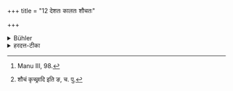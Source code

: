 +++
title = "12 देशतः कालतः शौचतः"

+++

<details><summary>Bühler</summary>

12. He shall distribute his gifts at the proper places, at the proper times, at the occasion of purificatory rites, and to proper recipients. [^7] 


[^7]:  Manu III, 98.
</details>

<details><summary>हरदत्त-टीका</summary>

## सूत्रम्
देशतः कालतः शौचतः सम्यक्प्रतिग्रहीतृत इति दानानि प्रतिपादयति ॥ १२॥  
## टिप्पनी
सप्तम्यर्थे तसिल् । देशः प्रयागादिः । कालः सूर्यग्रहणादिः । [^१]शौचं कृच्छ्रादिपरिसमाप्तिः। सम्यक् समीचीनः प्रतिग्रहीता 'तुल्यगुणेषु वयोवृद्धश्श्रेया'नित्यादि । एतेषु दानानि देयान्यवश्यं प्रतिपादयति दद्यादिति ॥ १२ ॥  

[^१]: शौचं कृच्छ्रादि इति ङ, च. पु.
</details>
